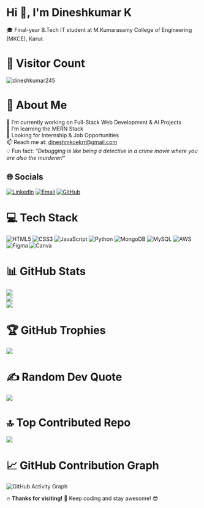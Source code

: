 # Hi 👋, I'm Dineshkumar K
🎓 Final-year B.Tech IT student at M.Kumarasamy College of Engineering (MKCE), Karur.


# 🔢 Visitor Count 
<p align="left"> <img src="https://komarev.com/ghpvc/?username=dineshkumar245&label=Profile%20views&color=0e75b6&style=flat" alt="dineshkumar245" /> </p>

# 💫 About Me
🔭 I’m currently working on Full-Stack Web Development & AI Projects  
🌱 I’m learning the MERN Stack  
💼 Looking for Internship & Job Opportunities  
📫 Reach me at: [dineshmkcekrr@gmail.com](mailto:dineshmkcekrr@gmail.com)  
💡 Fun fact: *"Debugging is like being a detective in a crime movie where you are also the murderer!"*

## 🌐 Socials
[![LinkedIn](https://img.shields.io/badge/LinkedIn-%230077B5.svg?logo=linkedin&logoColor=white)](https://linkedin.com/in/dineshkumar-k-8a248825a)
[![Email](https://img.shields.io/badge/Email-D14836?logo=gmail&logoColor=white)](mailto:dineshmkcekrr@gmail.com)
[![GitHub](https://img.shields.io/badge/GitHub-100000?logo=github&logoColor=white)](https://github.com/Dineshkumar245)

# 💻 Tech Stack
![HTML5](https://img.shields.io/badge/html5-%23E34F26.svg?style=for-the-badge&logo=html5&logoColor=white)
![CSS3](https://img.shields.io/badge/css3-%231572B6.svg?style=for-the-badge&logo=css3&logoColor=white)
![JavaScript](https://img.shields.io/badge/javascript-%23323330.svg?style=for-the-badge&logo=javascript&logoColor=%23F7DF1E)
![Python](https://img.shields.io/badge/python-%233776AB.svg?style=for-the-badge&logo=python&logoColor=white)
![MongoDB](https://img.shields.io/badge/MongoDB-%234ea94b.svg?style=for-the-badge&logo=mongodb&logoColor=white)
![MySQL](https://img.shields.io/badge/mysql-4479A1.svg?style=for-the-badge&logo=mysql&logoColor=white)
![AWS](https://img.shields.io/badge/AWS-%23FF9900.svg?style=for-the-badge&logo=amazon-aws&logoColor=white)
![Figma](https://img.shields.io/badge/figma-%23F24E1E.svg?style=for-the-badge&logo=figma&logoColor=white)
![Canva](https://img.shields.io/badge/Canva-%2300C4CC.svg?style=for-the-badge&logo=Canva&logoColor=white)

# 📊 GitHub Stats
![](https://github-readme-stats.vercel.app/api?username=Dineshkumar245&theme=onedark&hide_border=false&include_all_commits=true&count_private=true)<br/>
![](https://nirzak-streak-stats.vercel.app/?user=Dineshkumar245&theme=onedark&hide_border=false)<br/>
![](https://github-readme-stats.vercel.app/api/top-langs/?username=Dineshkumar245&theme=onedark&hide_border=false&layout=compact)

# 🏆 GitHub Trophies
![](https://github-profile-trophy.vercel.app/?username=Dineshkumar245&theme=dracula&no-frame=false&no-bg=true&margin-w=4)

# ✍️ Random Dev Quote
![](https://quotes-github-readme.vercel.app/api?type=horizontal&theme=radical)

# 🔝 Top Contributed Repo
![](https://github-contributor-stats.vercel.app/api?username=Dineshkumar245&limit=5&theme=onedark&combine_all_yearly_contributions=true)

# 📈 GitHub Contribution Graph
![GitHub Activity Graph](https://github-readme-activity-graph.vercel.app/graph?username=Dineshkumar245&theme=github-dark)

🔥 **Thanks for visiting!** 🚀 Keep coding and stay awesome! 😎

